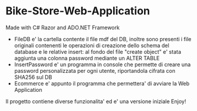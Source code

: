 # Bike-Store-Web-Application
Made with C# Razor and ADO.NET Framework

- FileDB e' la cartella contente il file mdf del DB, inoltre sono presenti i file originali contenenti le operazioni di creazione dello schema del database e le relative insert: al fondo del file  "create object" e' stata aggiunta una colonna password mediante un ALTER TABLE
- InsertPassword e' un programma in console che permette di creare una password personalizzata per ogni utente, riportandola cifrata con SHA256 sul DB
- Ecommerce e' appunto il programma che permettera' di avviare la Web Application

Il progetto contiene diverse funzionalita' ed e' una versione iniziale
Enjoy! 
